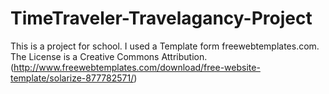 # TimeTraveler-Travelagancy-Project
This is a project for school. I used a Template form freewebtemplates.com. The License is a Creative Commons Attribution. (http://www.freewebtemplates.com/download/free-website-template/solarize-877782571/)
